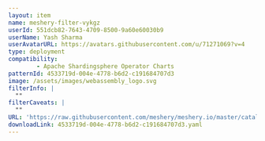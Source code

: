 ```yaml
---
layout: item
name: meshery-filter-vykgz
userId: 551dcb82-7643-4709-8500-9a60e60030b9
userName: Yash Sharma
userAvatarURL: https://avatars.githubusercontent.com/u/71271069?v=4
type: deployment
compatibility: 
        - Apache Shardingsphere Operator Charts
patternId: 4533719d-004e-4778-b6d2-c191684707d3
image: /assets/images/webassembly_logo.svg
filterInfo: |
  ""
filterCaveats: |
  ""
URL: 'https://raw.githubusercontent.com/meshery/meshery.io/master/catalog/4533719d-004e-4778-b6d2-c191684707d3.yaml'
downloadLink: 4533719d-004e-4778-b6d2-c191684707d3.yaml
---
```


